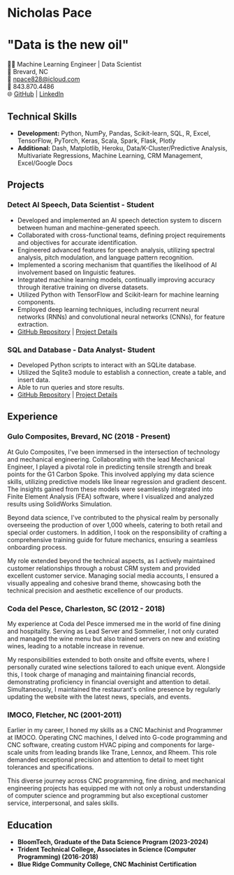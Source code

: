 # Nicholas Pace
# "Data is the new oil"
👨‍💻 Machine Learning Engineer | Data Scientist  
📍 Brevard, NC  
📧 npace828@icloud.com  
📱 843.870.4486  
🌐 [GitHub](https://github.com/npace828) | [LinkedIn](https://www.linkedin.com/in/npace828/)  

## Technical Skills

- **Development:** Python, NumPy, Pandas, Scikit-learn, SQL, R, Excel, TensorFlow, PyTorch, Keras, Scala, Spark, Flask, Plotly
- **Additional:** Dash, Matplotlib, Heroku, Data/K-Cluster/Predictive Analysis, Multivariate Regressions, Machine Learning, CRM Management, Excel/Google Docs

## Projects

### Detect AI Speech, Data Scientist - Student
- Developed and implemented an AI speech detection system to discern between human and machine-generated speech.
- Collaborated with cross-functional teams, defining project requirements and objectives for accurate identification.
- Engineered advanced features for speech analysis, utilizing spectral analysis, pitch modulation, and language pattern recognition.
- Implemented a scoring mechanism that quantifies the likelihood of AI involvement based on linguistic features.
- Integrated machine learning models, continually improving accuracy through iterative training on diverse datasets.
- Utilized Python with TensorFlow and Scikit-learn for machine learning components.
- Employed deep learning techniques, including recurrent neural networks (RNNs) and convolutional neural networks (CNNs), for feature extraction.
- [GitHub Repository](link-to-repository) | [Project Details](link-to-project)

### SQL and Database - Data Analyst- Student
- Developed Python scripts to interact with an SQLite database.
- Utilized the Sqlite3 module to establish a connection, create a table, and insert data.
- Able to run queries and store results.
- [GitHub Repository](link-to-repository) | [Project Details](link-to-project)

## Experience

### Gulo Composites, Brevard, NC (2018 - Present)
At Gulo Composites, I've been immersed in the intersection of technology and mechanical engineering. Collaborating with the lead Mechanical Engineer, I played a pivotal role in predicting tensile strength and break points for the G1 Carbon Spoke. This involved applying my data science skills, utilizing predictive models like linear regression and gradient descent. The insights gained from these models were seamlessly integrated into Finite Element Analysis (FEA) software, where I visualized and analyzed results using SolidWorks Simulation.

Beyond data science, I've contributed to the physical realm by personally overseeing the production of over 1,000 wheels, catering to both retail and special order customers. In addition, I took on the responsibility of crafting a comprehensive training guide for future mechanics, ensuring a seamless onboarding process.

My role extended beyond the technical aspects, as I actively maintained customer relationships through a robust CRM system and provided excellent customer service. Managing social media accounts, I ensured a visually appealing and cohesive brand theme, showcasing both the technical precision and aesthetic excellence of our products.

### Coda del Pesce, Charleston, SC (2012 - 2018)
My experience at Coda del Pesce immersed me in the world of fine dining and hospitality. Serving as Lead Server and Sommelier, I not only curated and managed the wine menu but also trained servers on new and existing wines, leading to a notable increase in revenue.

My responsibilities extended to both onsite and offsite events, where I personally curated wine selections tailored to each unique event. Alongside this, I took charge of managing and maintaining financial records, demonstrating proficiency in financial oversight and attention to detail. Simultaneously, I maintained the restaurant's online presence by regularly updating the website with the latest news, specials, and events.

### IMOCO, Fletcher, NC (2001-2011)
Earlier in my career, I honed my skills as a CNC Machinist and Programmer at IMOCO. Operating CNC machines, I delved into G-code programming and CNC software, creating custom HVAC piping and components for large-scale units from leading brands like Trane, Lennox, and Rheem. This role demanded exceptional precision and attention to detail to meet tight tolerances and specifications.

This diverse journey across CNC programming, fine dining, and mechanical engineering projects has equipped me with not only a robust understanding of computer science and programming but also exceptional customer service, interpersonal, and sales skills.


## Education

- **BloomTech, Graduate of the Data Science Program (2023-2024)**
- **Trident Technical College, Associates in Science (Computer Programming) (2016-2018)**
- **Blue Ridge Community College, CNC Machinist Certification**

